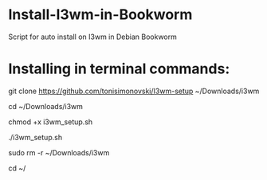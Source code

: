 # Install-I3wm-in-Bookworm
Script for auto install on I3wm in Debian Bookworm

# Installing in terminal commands:
  git clone https://github.com/tonisimonovski/I3wm-setup ~/Downloads/i3wm
  
  cd ~/Downloads/i3wm
  
  chmod +x i3wm_setup.sh
  
  ./i3wm_setup.sh

   sudo rm -r ~/Downloads/i3wm

   cd ~/
